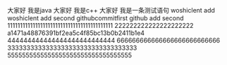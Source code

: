 大家好 我是java
大家好 我是c++
大家好 我是一条测试语句
woshiclent add
woshiclent add second
githubcommitfirst
github add second
111111111111111111111111111111111111111111
222222222222222222222
a1471a48876391bf2ea5c4f85bc13b0b2411b1e4
444444444444444444444444444
666666666666666666666666666
3333333333333333333333333333333333
5555555555555555555555555555555555
